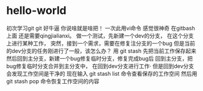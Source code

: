 # hello-world
初次学习git
git 好牛逼
你说啥就是啥把！
一次此用vi命令
感觉很神奇
在gitbash上面
还是需要qingjialianxi。
做一个测试，先新建一个dev的分支，
在这个分支上进行某种工作，
突然，接到一个需求，需要在修复注分支的一个bug
但是当前的dev分支的任务刚进行了一般，该怎么办？
用 git stash 先把当前工作保存起来
然后回到主分支，新建一个bug修复临时分支，修复完成bug后
回到主分支，把bug修复临时分支合并到主分支中，
在回到dev分支进行工作·
但是回到dev分支会发现工作空间是干净的
现在输入 git stash list 命令查看保存的工作空间
然后用 git stash pop 命令恢复工作空间的内容
